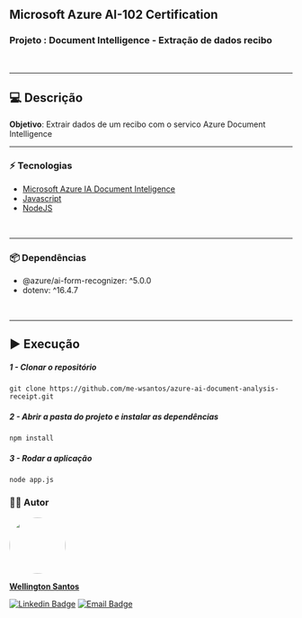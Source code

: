 ## Microsoft Azure AI-102 Certification
### Projeto : Document Intelligence - Extração de dados recibo
<br>
<hr>

## :computer: Descrição
**Objetivo**: Extrair dados de um recibo com o servico Azure Document Intelligence
<hr>

### :zap: Tecnologias
* [Microsoft Azure IA Document Inteligence](https://learn.microsoft.com/pt-br/azure/ai-services/document-intelligence/?view=doc-intel-4.0.0)
* [Javascript](https://developer.mozilla.org/es/docs/Web/JavaScript)
* [NodeJS](https://nodejs.org/pt)
<br>
<hr>

### :package: Dependências
* @azure/ai-form-recognizer: ^5.0.0
* dotenv: ^16.4.7
<br>
<hr>

## :arrow_forward: Execução

##### 1 - Clonar o repositório
  `git clone https://github.com/me-wsantos/azure-ai-document-analysis-receipt.git`

##### 2 - Abrir a pasta do projeto e instalar as dependências
  `npm install`

##### 3 - Rodar a aplicação
  `node app.js`
  
### :technologist: Autor
  <a href="https://github.com/me-wsantos">
   <img style="border-radius: 50%;" src="https://avatars.githubusercontent.com/u/179779189?v=4" width="100px;" alt=""/>
   <br />
   <p><b>Wellington Santos</b></sub></a> <a href="https://github.com/me-wsantos" title="GitHub"></a></p>
  
  [![Linkedin Badge](https://img.shields.io/badge/-Wellington--Santos-blue?style=flat-square&logo=Linkedin&logoColor=white&link=https://www.linkedin.com/in/wellington-lima-dos-santos-13343143/)](https://www.linkedin.com/in/-wellington-santos/)
  [![Email Badge](https://img.shields.io/badge/-me@wellington--santos.com-c14438?style=flat-square&logo=Gmail&color=11ab3a&logoColor=white&link=mailto:me@wellington-santos.com)](mailto:me@wellington-santos.com)
